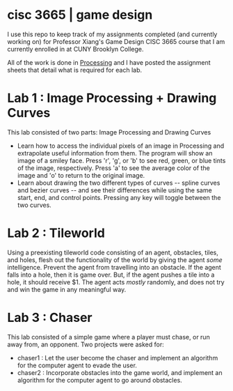 cisc 3665 | game design
===============

I use this repo to keep track of my assignments completed (and currently working on) for Professor Xiang's Game Design CISC 3665 course that I am currently enrolled in at CUNY Brooklyn College.

All of the work is done in [Processing](http://processing.org/) and I have posted the assignment sheets that detail what is required for each lab.

Lab 1 : Image Processing + Drawing Curves
===============

This lab consisted of two parts: Image Processing and Drawing Curves

- Learn how to access the individual pixels of an image in Processing and extrapolate useful information from them. The program will show an image of a smiley face. Press 'r', 'g', or 'b' to see red, green, or blue tints of the image, respectively. Press 'a' to see the average color of the image and 'o' to return to the original image.
- Learn about drawing the two different types of curves -- spline curves and bezier curves -- and see their differences while using the same start, end, and control points. Pressing any key will toggle between the two curves.


Lab 2 : Tileworld
===============

Using a preexisting tileworld code consisting of an agent, obstacles, tiles, and holes, flesh out the functionality of the world by giving the agent *some* intelligence. Prevent the agent from travelling into an obstacle. If the agent falls into a hole, then it is game over. But, if the agent pushes a tile into a hole, it should receive $1. The agent acts *mostly* randomly, and does not try and win the game in any meaningful way.

Lab 3 : Chaser
===============

This lab consisted of a simple game where a player must chase, or run away from, an opponent. Two projects were asked for:

- chaser1 : Let the user become the chaser and implement an algorithm for the computer agent to evade the user.
- chaser2 : Incorporate obstacles into the game world, and implement an algorithm for the computer agent to go around obstacles.
